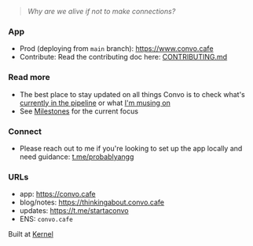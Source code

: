
> _Why are we alive if not to make connections?_

### App
- Prod (deploying from `main` branch): https://www.convo.cafe
- Contribute: Read the contributing doc here: [CONTRIBUTING.md](CONTRIBUTING.md)

### Read more

- The best place to stay updated on all things Convo is to check what's [currently in the pipeline](https://github.com/kernel-community/convo-app/discussions/categories/dev-notes) or what [I'm musing on](https://thinkingabout.convo.cafe)
- See [Milestones](https://github.com/kernel-community/convo-app/milestones) for the current focus

### Connect

- Please reach out to me if you're looking to set up the app locally and need guidance: [t.me/probablyangg](https://t.me/probablyangg)

### URLs

- app: https://convo.cafe
- blog/notes: https://thinkingabout.convo.cafe
- updates: https://t.me/startaconvo
- ENS: `convo.cafe`

Built at [Kernel](https://kernel.community/)
